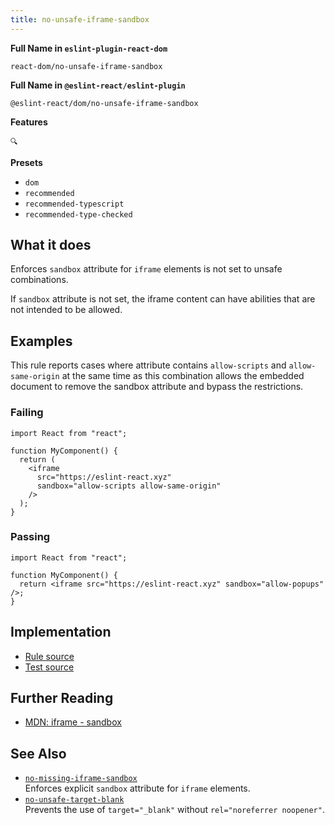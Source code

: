 ```yaml
---
title: no-unsafe-iframe-sandbox
---
```


**Full Name in `eslint-plugin-react-dom`**

```plain copy
react-dom/no-unsafe-iframe-sandbox
```

**Full Name in `@eslint-react/eslint-plugin`**

```plain copy
@eslint-react/dom/no-unsafe-iframe-sandbox
```

**Features**

`🔍`

**Presets**

- `dom`
- `recommended`
- `recommended-typescript`
- `recommended-type-checked`

## What it does

Enforces `sandbox` attribute for `iframe` elements is not set to unsafe combinations.

If `sandbox` attribute is not set, the iframe content can have abilities that are not intended to be allowed.

## Examples

This rule reports cases where attribute contains `allow-scripts` and `allow-same-origin` at the same time as this combination allows the embedded document to remove the sandbox attribute and bypass the restrictions.

### Failing

```tsx
import React from "react";

function MyComponent() {
  return (
    <iframe
      src="https://eslint-react.xyz"
      sandbox="allow-scripts allow-same-origin"
    />
  );
}
```

### Passing

```tsx
import React from "react";

function MyComponent() {
  return <iframe src="https://eslint-react.xyz" sandbox="allow-popups" />;
}
```

## Implementation

- [Rule source](https://github.com/Rel1cx/eslint-react/tree/main/packages/plugins/eslint-plugin-react-dom/src/rules/no-unsafe-iframe-sandbox.ts)
- [Test source](https://github.com/Rel1cx/eslint-react/tree/main/packages/plugins/eslint-plugin-react-dom/src/rules/no-unsafe-iframe-sandbox.spec.ts)

## Further Reading

- [MDN: iframe - sandbox](https://developer.mozilla.org/en-US/docs/Web/HTML/Element/iframe#attributes)

## See Also

- [`no-missing-iframe-sandbox`](./dom-no-missing-iframe-sandbox)\
  Enforces explicit `sandbox` attribute for `iframe` elements.
- [`no-unsafe-target-blank`](./dom-no-unsafe-target-blank)\
  Prevents the use of `target="_blank"` without `rel="noreferrer noopener"`.
